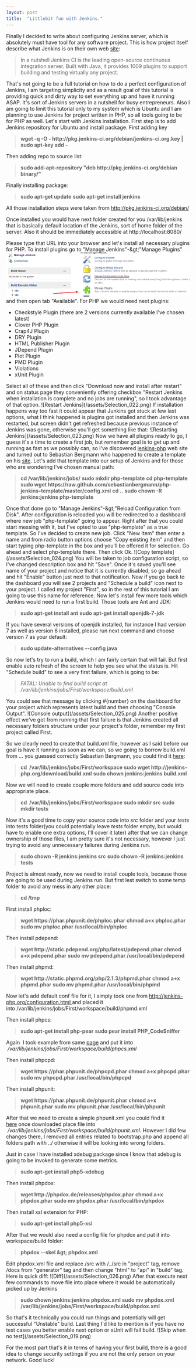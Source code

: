 ```yaml
---
layout: post 
title:  "Littlebit fun with Jenkins."
---
```

Finally I decided to write about configuring Jenkins server, which is
 absolutely must have tool for any software project. This is how project
 itself describe what Jenkins is on their own web <a href="http://jenkins-ci.org/">site</a>:

<blockquote class="tr_bq">
In a nutshell Jenkins CI is the leading
 open-source continuous integration server. Built with Java, it provides
 1009 plugins to support building and testing virtually any project.</blockquote>
That's
 not going to be a full tutorial on how to do a perfect configuration of
 Jenkins, I am targeting simplicity and as a result goal of this 
tutorial is providing quick and dirty way to set everything up and have 
it running ASAP.<!--more--> It's sort of Jenkins servers in a nutshell for busy 
entrepreneurs. Also I am going to limit this tutorial only to my system 
which is Ubuntu and I am planning to use Jenkins for project written in 
PHP, so all tools going to be for PHP as well.
Let's start with Jenkins installation. First step is to add Jenkins repository for Ubuntu and install package.
First adding key
<blockquote class="tr_bq">
<b>wget -q -O - http://pkg.jenkins-ci.org/debian/jenkins-ci.org.key | sudo apt-key add -</b></blockquote>
Then adding repo to source list:
<blockquote class="tr_bq">
<b>sudo add-apt-repository "deb http://pkg.jenkins-ci.org/debian binary/"</b></blockquote>
Finally installing package:
<blockquote class="tr_bq">
<b>sudo apt-get update</b>
<b>sudo apt-get install jenkins</b></blockquote>
All those installation steps were taken from <a href="http://pkg.jenkins-ci.org/debian/">http://pkg.jenkins-ci.org/debian/</a>

Once
 installed you would have next folder created for you /var/lib/jenkins 
that is basically default location of the Jenkins, sort of home folder 
of the server. Also it should be immediately accessible at 
http://localhost:8080/

Please type that URL into your 
browser and let's install all necessary plugins for PHP. To install 
plugins go to "Manage Jenkins"-&amp;gt;"Manage Plugins"
![Manage Jenkins](/assets/Selection_020.png)
and then open tab "Available". For PHP we would need next plugins:
<ul>
<li>Checkstyle Plugin (there are 2 versions currently available I've chosen latest)</li>
<li>Clover PHP Plugin</li>
<li>Crap4J Plugin</li>
<li>DRY Plugin</li>
<li>HTML Publisher Plugin</li>
<li>JDepend Plugin</li>
<li>Plot Plugin</li>
<li>PMD Plugin</li>
<li>Violations</li>
<li>xUnit Plugin</li>
</ul>
Select all of these and then click "Download now and install 
after restart" and on status page they conveniently offering checkbox 
"Restart Jenkins when installation is complete and no jobs are running",
 so I took advantage of that option.
![Restart Jenkins](/assets/Selection_022.png)
If installation happens way too fast it could appear that Junkins got 
stuck at few last options, what I think happened is plugins got 
installed and then Jenkins was restarted, but screen didn't get 
refreshed because previous instance of Jenkins was gone, otherwise 
you'll get something like that:
![Restarting Jenkins](/assets/Selection_023.png)
Now we have all plugins ready to go, I guess it's a time to create a first 
job, but remember goal is to get up and running as fast as we possibly 
can, so I've discovered <a href="http://jenkins-php.org/">jenkins-php</a>&nbsp;web site and turned out to Sebastian Bergmann who happened to create a template on his <a href="http://jenkins-php.org/integration.html">site</a>. Let's add that template into our setup of Jenkins and for those who are wondering I've chosen manual path:
<blockquote class="tr_bq">
<b>cd /var/lib/jenkins/jobs/</b>
<b>sudo mkdir php-template</b>
<b>cd php-template</b>
<b>sudo wget https://raw.github.com/sebastianbergmann/php-jenkins-template/master/config.xml</b>
<b>cd ..</b>
<b>sudo chown -R jenkins:jenkins php-template</b></blockquote>
Once
 that done go to "Manage Jenkins"-&amp;gt;"Reload Configuration from 
Disk". After configuration is reloaded you will be redirected to a 
dashboard where new job "php-template" going to appear. Right after that
 you could start messing with it, but I've opted to use "php-template" 
as a true template. So I've decided to create new job. Click "New Item" 
then enter a name and from radio button options choose "Copy existing 
item" and then start typing php-template in the box and you'll be 
offered it for selection. Go ahead and select php-template there. Then 
click Ok.
![Copy template](/assets/Selection_024.png)
You will be taken to job configuration script, so I've changed description 
box and hit "Save". Once it's saved you'll see name of your project and 
notice that it is currently disabled, so go ahead and hit "Enable" 
button just next to that notification. Now if you go back to the 
dashboard you will see 2 projects and "Schedule a build" icon next to 
your project. I called my project "First", so in the rest of this 
tutorial I am going to use this name for reference.
Now let's install few more tools which Jenkins would need to run a first build. Those tools are Ant and JDK:
<blockquote class="tr_bq">
<b>sudo apt-get install ant</b>
<b>sudo apt-get install openjdk-7-jdk</b></blockquote>
If
 you have several versions of openjdk installed, for instance I had 
version 7 as well as version 6 installed, please run next command and 
choose version 7 as your default:
<blockquote class="tr_bq">
<b>sudo update-alternatives --config java</b></blockquote>
So
 now let's try to run a build, which I am fairly certain that will fail.
 But first enable auto refresh of the screen to help you see what the 
status is. Hit "Schedule build" to see a very first failure, which is 
going to be:
<blockquote class="tr_bq">
<i>FATAL: Unable to find build script at /var/lib/jenkins/jobs/First/workspace/build.xml</i></blockquote>
You
 could see that message by clicking #{number} on the dashboard for your 
project which represents latest build and then choosing "Console 
Output".
![Console output](/assets/Selection_025.png)
Another positive effect we've got from running that first failure is that 
Jenkins created all necessary folders structure under your project's 
folder, remember my first project called First.

So we 
clearly need to create that build.xml file, however as I said before our
 goal is have it running as soon as we can, so we going to borrow 
build.xml from ... you guessed correctly Sebastian Bergmann, you could 
find it <a href="http://jenkins-php.org/download/build.xml">here</a>:
<blockquote class="tr_bq">
<b>cd &nbsp;/var/lib/jenkins/jobs/First/workspace</b>
<b>sudo wget http://jenkins-php.org/download/build.xml</b>
<b>sudo chown jenkins:jenkins build.xml</b></blockquote>
Now we will need to create couple more folders and add source code into appropriate place.
<blockquote class="tr_bq">
<b>cd &nbsp;/var/lib/jenkins/jobs/First/workspace</b>
<b>sudo mkdir src</b>
<b>sudo mkdir tests</b></blockquote>
Now it's a good time to copy your source code into <i>src</i> folder and your <i>tests</i> into tests folder(you could potentially leave <i>tests</i>
 folder empty, but would have to enable one extra options, I'll cover it
 later) after that we can change ownership of those files, I am pretty 
sure it's not necessary, however I just trying to avoid any unnecessary 
failures during Jenkins run.
<blockquote class="tr_bq">
<b>sudo chown -R jenkins:jenkins src</b>
<b>sudo chown -R jenkins:jenkins tests</b></blockquote>
Project is almost ready, now we need to install couple tools, because those are
 going to be used during Jenkins run. But first lest switch to some temp
 folder to avoid any mess in any other place:
<blockquote class="tr_bq">
<b>cd /tmp</b></blockquote>
First install phploc:
<blockquote class="tr_bq">
<b>wget https://phar.phpunit.de/phploc.phar</b>
<b>chmod a+x phploc.phar</b>
<b>sudo mv phploc.phar /usr/local/bin/phploc</b></blockquote>
Then install pdepend:
<blockquote class="tr_bq">
<b>wget http://static.pdepend.org/php/latest/pdepend.phar</b>
<b>chmod a+x pdepend.phar</b>
<b>sudo mv pdepend.phar /usr/local/bin/pdepend</b></blockquote>
Then install phpmd:
<blockquote class="tr_bq">
<b>wget http://static.phpmd.org/php/2.1.3/phpmd.phar</b>
<b>chmod a+x phpmd.phar</b>
<b>sudo mv phpmd.phar /usr/local/bin/phpmd</b></blockquote>
Now let's add default conf file for it, I simply took one from <a href="http://jenkins-php.org/configuration.html">http://jenkins-php.org/configuration.html </a>and placed it into&nbsp;/var/lib/jenkins/jobs/First/workspace/build/phpmd.xml

Then install phpcs:
<blockquote class="tr_bq">
<b>sudo apt-get install php-pear</b>
<b>sudo pear install PHP_CodeSniffer</b></blockquote>
Again &nbsp;I took example from same <a href="http://jenkins-php.org/configuration.html">page</a> and put it into &nbsp;<i>/var/lib/jenkins/jobs/First/workspace/build/phpcs.xml</i>

Then install phpcpd:
<blockquote class="tr_bq">
<b>wget https://phar.phpunit.de/phpcpd.phar</b>
<b>chmod a+x phpcpd.phar</b>
<b>sudo mv phpcpd.phar /usr/local/bin/phpcpd</b></blockquote>
Then install phpunit:
<blockquote class="tr_bq">
<b>wget https://phar.phpunit.de/phpunit.phar</b>
<b>chmod a+x phpunit.phar</b>
<b>sudo mv phpunit.phar /usr/local/bin/phpunit</b></blockquote>
After that we need to create a simple phpunit.xml you could find it <a href="http://jenkins-php.org/download/phpunit.xml.dist">here</a>&nbsp;once downloaded place file into &nbsp;<i>/var/lib/jenkins/jobs/First/workspace/build/phpunit.xml.</i>
 However I did few changes there, I removed all entries related to 
bootstrap.php and append all folders path with ../ otherwise it will be 
looking into wrong folders.

Just in case I have installed xdebug package since I know that xdebug is going to be invoked to generate some metrics.
<blockquote class="tr_bq">
<b>sudo apt-get install php5-xdebug</b></blockquote>
Then install phpdox:
<blockquote class="tr_bq">
<b>wget http://phpdox.de/releases/phpdox.phar</b>
<b>chmod a+x phpdox.phar</b>
<b>sudo mv phpdox.phar /usr/local/bin/phpdox</b></blockquote>
Then install xsl extension for PHP:
<blockquote class="tr_bq">
<b>sudo apt-get install php5-xsl</b></blockquote>
After that we would also need a config file for phpdox and put it into workspace/build folder:
<blockquote class="tr_bq">
<b>phpdox --skel &amp;gt; phpdox.xml</b></blockquote>
Edit phpdox.xml file and replace /src with /../src in "project" tag, remove 
/docs from "generator" tag and then change "html" to "api" in "build" 
tag. Here is quick diff:
![Diff](/assets/Selection_026.png)
After that execute next few commands to move file into place where it would be automatically picked up by Jenkins
<blockquote class="tr_bq">
<b>sudo chown jenkins:jenkins phpdox.xml</b>
<b>sudo mv phpdox.xml /var/lib/jenkins/jobs/First/workspace/build/phpdox.xml</b></blockquote>
So that's it technically you could run things and potentially will get 
successful "Unstable" build. Last thing I'd like to mention is if you 
have no test cases you better enable next option or xUnit will fail 
build.
![Skip when no test](/assets/Selection_019.png)

For the most part that's it in terms of having your first build, there is a
 good idea to change security settings if you are not the only person on
 your network.
Good luck!

